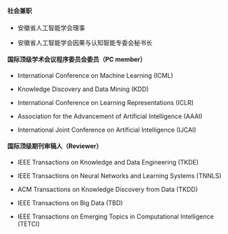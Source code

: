 <h4 style="margin: 0.75em 0 0 0; padding: 2px 0; /* border-bottom: 1px solid #eee; */ line-height: 1.8">社会兼职</h4>

- 安徽省人工智能学会理事

- 安徽省人工智能学会因果与认知智能专委会秘书长

<h4 style="margin: 0.75em 0 0 0; padding: 2px 0; /* border-bottom: 1px solid #eee; */ line-height: 1.8">国际顶级学术会议程序委员会委员（PC member）</h4> 

- International Conference on Machine Learning (ICML)

- Knowledge Discovery and Data Mining (KDD)

- International Conference on Learning Representations (ICLR)

- Association for the Advancement of Artificial Intelligence (AAAI)

- International Joint Conference on Artificial Intelligence (IJCAI)

<h4 style="margin: 0.75em 0 0 0; padding: 2px 0; /* border-bottom: 1px solid #eee; */ line-height: 1.8">国际顶级期刊审稿人（Reviewer）</h4> 

- IEEE Transactions on Knowledge and Data Engineering (TKDE)

- IEEE Transactions on Neural Networks and Learning Systems (TNNLS)

- ACM Transactions on Knowledge Discovery from Data (TKDD)

- IEEE Transactions on Big Data (TBD)

- IEEE Transactions on Emerging Topics in Computational Intelligence (TETCI)